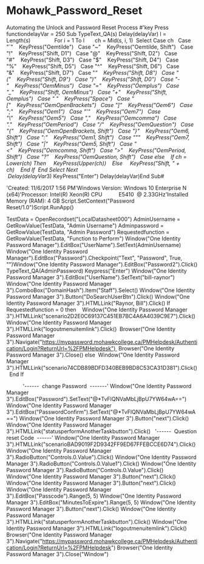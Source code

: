 # Mohawk_Password_Reset
Automating the Unlock and Password Reset Process 
#'key Press functiondelayVar = 250
Sub TypeText_QA(s) Delay(delayVar) l = Length(s)                For i = 1 To l       ch = Mid(s, i, 1)  Select Case ch   Case "`"    KeyPress("Oemtilde")   Case "~"    KeyPress("Oemtilde, Shift")   Case "!"    KeyPress("Shift, D1")   Case "@"    KeyPress("Shift, D2")   Case "#"    KeyPress("Shift, D3")   Case "$"    KeyPress("Shift, D4")   Case "%"    KeyPress("Shift, D5")   Case "^"    KeyPress("Shift, D6")   Case "&"    KeyPress("Shift, D7")   Case "*"    KeyPress("Shift, D8")   Case "("    KeyPress("Shift, D9")   Case ")"    KeyPress("Shift, D0")   Case "-"    KeyPress("OemMinus")   Case "="    KeyPress("Oemplus")   Case "_"    KeyPress("Shift, OemMinus")   Case "+"    KeyPress("Shift, Oemplus")   Case " "    KeyPress("Space")   Case "["    KeyPress("OemOpenBrackets")   Case "]"    KeyPress("Oem6")   Case ";"    KeyPress("Oem1")   Case "'"    KeyPress("Oem7")   Case "\\"    KeyPress("Oem5")   Case ","    KeyPress("Oemcomma")   Case "."    KeyPress("OemPeriod")   Case "/"    KeyPress("OemQuestion")   Case "{"    KeyPress("OemOpenBrackets, Shift")   Case "}"    KeyPress("Oem6, Shift")   Case ":"    KeyPress("Oem1, Shift")   Case "\""    KeyPress("Oem7, Shift")   Case "|"    KeyPress("Oem5, Shift")   Case "<"    KeyPress("Oemcomma, Shift")   Case ">"    KeyPress("OemPeriod, Shift")   Case "?"    KeyPress("OemQuestion, Shift")   Case else    If ch = Lower(ch) Then     KeyPress(Upper(ch))    Else     KeyPress("Shift, " + ch)    End If  End Select Next                Delay(delayVar*3) KeyPress("Enter") Delay(delayVar)End Sub#


'Created: 11/6/2017 1:56 PM'Windows Version: Windows 10 Enterprise N (x64)'Processor: Intel(R) Xeon(R) CPU           E5410  @ 2.33GHz'Installed Memory (RAM): 4 GB
Script.SetContext("Password Reset/1.0")Script.RunApp()

TestData = OpenRecordset("LocalDatasheet000") 
AdminUsername = GetRowValue(TestData, "Admin Username")
Adminpassword = GetRowValue(TestData, "Admin Password")
Requestedfunction = GetRowValue(TestData, "Function to Perform")
Window("One Identity Password Manager").EditBox("UserName").SetText(AdminUsername)
Window("One Identity Password Manager").EditBox("Password").Checkpoint("Text", "Password", True, "")Window("One Identity Password Manager").EditBox("Password2").Click()
TypeText_QA(AdminPassword)
Keypress("Enter")
Window("One Identity Password Manager 3").EditBox("UserName").SetText("bill-raynor")
Window("One Identity Password Manager 3").ComboBox("DomainHash").Item("Staff").Select()
Window("One Identity Password Manager 3").Button("DoSearchUserBtn").Click()
Window("One Identity Password Manager 3").HTMLLink("Raynor, Bill").Click()
If Requestedfunction = 0 then   
Window("One Identity Password Manager 3").HTMLLink("scenario2D2E0C69137C451EB7BC4A6A4039C9E7").Click() 
Window("One Identity Password Manager 3").HTMLLink("logoutmenuitemlink").Click() 
Browser("One Identity Password Manager 3").Navigate("https://mypassword.mohawkcollege.ca/PMHelpdesk/Authentication/Login?ReturnUrl=%2FPMHelpdesk") 
Browser("One Identity Password Manager 3").Close()
else
 Window("One Identity Password Manager 3").HTMLLink("scenario74CDB89BDFD340BEB9BD8C53CA31D381").Click() 
End If


           '------  change Password  -------'
Window("One Identity Password Manager 3").EditBox("Password").SetText("@*TvFlQNVaMbLjBpU7YW64wA==")
Window("One Identity Password Manager 3").EditBox("PasswordConfirm").SetText("@*TvFlQNVaMbLjBpU7YW64wA==")
Window("One Identity Password Manager 3").Button("next").Click()
Window("One Identity Password Manager 3").HTMLLink("statusperformAnotherTaskbutton").Click()
 
 '------  Question reset Code  ------'
Window("One Identity Password Manager 3").HTMLLink("scenarioBAD9019F2D9342FF9ED67FFEBCCE6D74").Click()
Window("One Identity Password Manager 3").RadioButton("Controls.0.Value").Click()
Window("One Identity Password Manager 3").RadioButton("Controls.0.Value1").Click()
Window("One Identity Password Manager 3").RadioButton("Controls.0.Value").Click()
Window("One Identity Password Manager 3").Button("next").Click()
Window("One Identity Password Manager 3").Button("next").Click()
Window("One Identity Password Manager 3").EditBox("Passcode").Range(5, 5)
Window("One Identity Password Manager 3").EditBox("MinutesToExpire").Range(5, 5)
Window("One Identity Password Manager 3").Button("next").Click()
Window("One Identity Password Manager 3").HTMLLink("statusperformAnotherTaskbutton").Click()
Window("One Identity Password Manager 3").HTMLLink("logoutmenuitemlink").Click()
Browser("One Identity Password Manager 3").Navigate("https://mypassword.mohawkcollege.ca/PMHelpdesk/Authentication/Login?ReturnUrl=%2FPMHelpdesk")
Browser("One Identity Password Manager 3").Close("Window")

